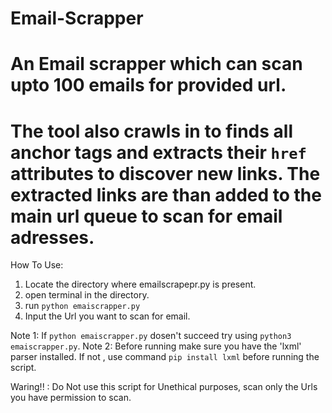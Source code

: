 # Email-Scrapper
# An Email scrapper which can scan upto 100 emails for provided url.
# The tool also crawls in to finds all anchor tags and extracts their `href` attributes to discover new links. The extracted links are than added to the main url queue to scan for email adresses.

How To Use:
1. Locate the directory where emailscrapepr.py is present.
2. open terminal in the directory.
3. run `python emaiscrapper.py`
4. Input the Url you want to scan for email.

Note 1: If `python emaiscrapper.py` dosen't succeed try using `python3 emaiscrapper.py`.
Note 2: Before running make sure you have the 'lxml' parser installed. If not , use command `pip install lxml` before running the script.

Waring!! : Do Not use this script for Unethical purposes, scan only the Urls you have permission to scan. 
